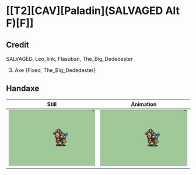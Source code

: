 # [\[T2\]\[CAV\]\[Paladin\]\(SALVAGED Alt F\)\[F\]]

## Credit

SALVAGED, Leo_link, Flasuban, The_Big_Dededester

3. Axe {Fixed, The_Big_Dededester}
	
## Handaxe

| Still | Animation |
| :---: | :-------: |
| ![Handaxe still](./Handaxe_000.png) | ![Handaxe animation](./Handaxe.gif) |
